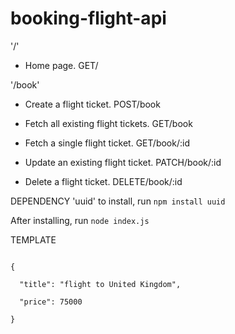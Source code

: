 # booking-flight-api





'/'

- Home page.                               GET/

'/book'

- Create a flight ticket.                  POST/book

- Fetch all existing flight tickets.       GET/book

- Fetch a single flight ticket.            GET/book/:id

- Update an existing flight ticket.        PATCH/book/:id

- Delete a flight ticket.                  DELETE/book/:id 

DEPENDENCY
'uuid'
to install, run 
```npm install uuid```

After installing, run 
```node index.js```







TEMPLATE

```

{

  "title": "flight to United Kingdom",

  "price": 75000

}

```
